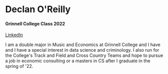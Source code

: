 # Declan O'Reilly
#### Grinnell College Class 2022
[LinkedIn](https://www.linkedin.com/in/declan-o-reilly-98240716b/)


I am a double major in Music and Economics at Grinnell College
and I have and I have a special interest in data science and criminology.
I also run for the College's Track and Field and Cross Country Teams and 
hope to pursue a job in economic consulting or a masters in CS after I graduate in the spring of '22.


